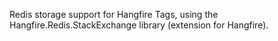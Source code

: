 Redis storage support for Hangfire Tags, using the Hangfire.Redis.StackExchange library (extension for Hangfire).
